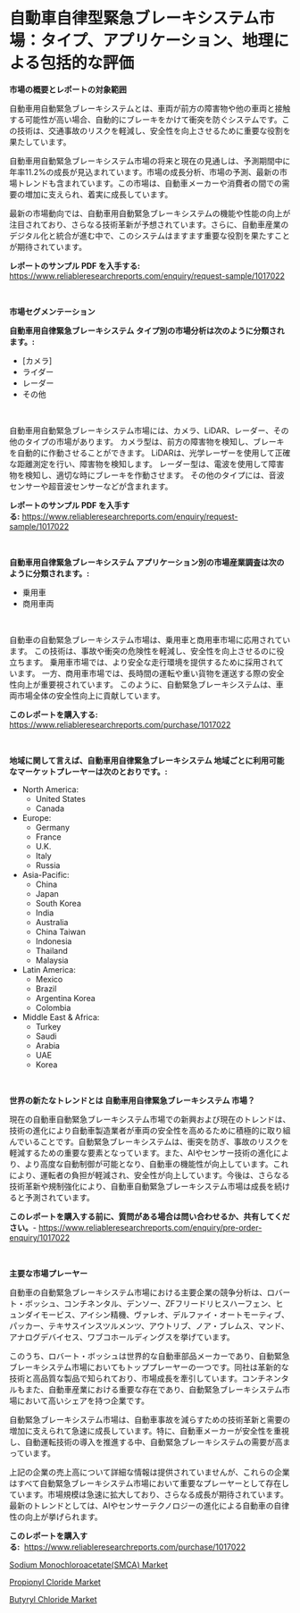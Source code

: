 <p><h1>自動車自律型緊急ブレーキシステム市場：タイプ、アプリケーション、地理による包括的な評価</h1></p><p><strong>市場の概要とレポートの対象範囲</strong></p>
<p><p>自動車用自動緊急ブレーキシステムとは、車両が前方の障害物や他の車両と接触する可能性が高い場合、自動的にブレーキをかけて衝突を防ぐシステムです。この技術は、交通事故のリスクを軽減し、安全性を向上させるために重要な役割を果たしています。</p><p>自動車用自動緊急ブレーキシステム市場の将来と現在の見通しは、予測期間中に年率11.2%の成長が見込まれています。市場の成長分析、市場の予測、最新の市場トレンドも含まれています。この市場は、自動車メーカーや消費者の間での需要の増加に支えられ、着実に成長しています。</p><p>最新の市場動向では、自動車用自動緊急ブレーキシステムの機能や性能の向上が注目されており、さらなる技術革新が予想されています。さらに、自動車産業のデジタル化と統合が進む中で、このシステムはますます重要な役割を果たすことが期待されています。</p></p>
<p><strong>レポートのサンプル PDF を入手する:</strong> <a href="https://www.reliableresearchreports.com/enquiry/request-sample/1017022">https://www.reliableresearchreports.com/enquiry/request-sample/1017022</a></p>
<p>&nbsp;</p>
<p><strong>市場セグメンテーション</strong></p>
<p><strong>自動車用自律緊急ブレーキシステム タイプ別の市場分析は次のように分類されます。:</strong></p>
<p><ul><li>[カメラ]</li><li>ライダー</li><li>レーダー</li><li>その他</li></ul></p>
<p>&nbsp;</p>
<p><p>自動車用自動緊急ブレーキシステム市場には、カメラ、LiDAR、レーダー、その他のタイプの市場があります。 カメラ型は、前方の障害物を検知し、ブレーキを自動的に作動させることができます。 LiDARは、光学レーザーを使用して正確な距離測定を行い、障害物を検知します。 レーダー型は、電波を使用して障害物を検知し、適切な時にブレーキを作動させます。 その他のタイプには、音波センサーや超音波センサーなどが含まれます。</p></p>
<p><strong>レポートのサンプル PDF を入手する:</strong>&nbsp;<a href="https://www.reliableresearchreports.com/enquiry/request-sample/1017022">https://www.reliableresearchreports.com/enquiry/request-sample/1017022</a></p>
<p>&nbsp;</p>
<p><strong> 自動車用自律緊急ブレーキシステム アプリケーション別の市場産業調査は次のように分類されます。:</strong></p>
<p><ul><li>乗用車</li><li>商用車両</li></ul></p>
<p>&nbsp;</p>
<p><p>自動車の自動緊急ブレーキシステム市場は、乗用車と商用車市場に応用されています。 この技術は、事故や衝突の危険性を軽減し、安全性を向上させるのに役立ちます。 乗用車市場では、より安全な走行環境を提供するために採用されています。 一方、商用車市場では、長時間の運転や重い貨物を運送する際の安全性向上が重要視されています。 このように、自動緊急ブレーキシステムは、車両市場全体の安全性向上に貢献しています。</p></p>
<p><strong>このレポートを購入する:</strong>&nbsp; <a href="https://www.reliableresearchreports.com/purchase/1017022">https://www.reliableresearchreports.com/purchase/1017022</a></p>
<p>&nbsp;</p>
<p><strong>地域に関して言えば、自動車用自律緊急ブレーキシステム 地域ごとに利用可能なマーケットプレーヤーは次のとおりです。:</strong></p>
<p><ul>
    <li>
        North America:
        <ul>
            <li>United States</li>
            <li>Canada</li>
        </ul>
    </li>
    <li>
        Europe:
        <ul>
            <li>Germany</li>
            <li>France</li>
            <li>U.K.</li>
            <li>Italy</li>
            <li>Russia</li>
        </ul>
    </li>
    <li>
        Asia-Pacific:
        <ul>
            <li>China</li>
            <li>Japan</li>
            <li>South Korea</li>
            <li>India</li>
            <li>Australia</li>
            <li>China Taiwan</li>
            <li>Indonesia</li>
            <li>Thailand</li>
            <li>Malaysia</li>
        </ul>
    </li>
    <li>
        Latin America:
        <ul>
            <li>Mexico</li>
            <li>Brazil</li>
            <li>Argentina Korea</li>
            <li>Colombia</li>
        </ul>
    </li>
    <li>
        Middle East & Africa:
        <ul>
            <li>Turkey</li>
            <li>Saudi</li>
            <li>Arabia</li>
            <li>UAE</li>
            <li>Korea</li>
        </ul>
    </li>
    </ul></p>
<p>&nbsp;</p>
<p><strong>世界の新たなトレンドとは 自動車用自律緊急ブレーキシステム 市場？</strong></p>
<p><p>現在の自動車自動緊急ブレーキシステム市場での新興および現在のトレンドは、技術の進化により自動車製造業者が車両の安全性を高めるために積極的に取り組んでいることです。自動緊急ブレーキシステムは、衝突を防ぎ、事故のリスクを軽減するための重要な要素となっています。また、AIやセンサー技術の進化により、より高度な自動制御が可能となり、自動車の機能性が向上しています。これにより、運転者の負担が軽減され、安全性が向上しています。今後は、さらなる技術革新や規制強化により、自動車自動緊急ブレーキシステム市場は成長を続けると予測されています。</p></p>
<p><strong>このレポートを購入する前に、質問がある場合は問い合わせるか、共有してください。</strong>- <a href="https://www.reliableresearchreports.com/enquiry/pre-order-enquiry/1017022">https://www.reliableresearchreports.com/enquiry/pre-order-enquiry/1017022</a></p>
<p>&nbsp;</p>
<p><strong>主要な市場プレーヤー</strong></p>
<p><p>自動車の自動緊急ブレーキシステム市場における主要企業の競争分析は、ロバート・ボッシュ、コンチネンタル、デンソー、ZFフリードリヒスハーフェン、ヒュンダイモービス、アイシン精機、ヴァレオ、デルファイ・オートモーティブ、パッカー、テキサスインスツルメンツ、アウトリブ、ノア・ブレムス、マンド、アナログデバイセス、ワブコホールディングスを挙げています。 </p><p>このうち、ロバート・ボッシュは世界的な自動車部品メーカーであり、自動緊急ブレーキシステム市場においてもトッププレーヤーの一つです。同社は革新的な技術と高品質な製品で知られており、市場成長を牽引しています。コンチネンタルもまた、自動車産業における重要な存在であり、自動緊急ブレーキシステム市場において高いシェアを持つ企業です。</p><p>自動緊急ブレーキシステム市場は、自動車事故を減らすための技術革新と需要の増加に支えられて急速に成長しています。特に、自動車メーカーが安全性を重視し、自動運転技術の導入を推進する中、自動緊急ブレーキシステムの需要が高まっています。</p><p>上記の企業の売上高について詳細な情報は提供されていませんが、これらの企業はすべて自動緊急ブレーキシステム市場において重要なプレーヤーとして存在しています。市場規模は急速に拡大しており、さらなる成長が期待されています。最新のトレンドとしては、AIやセンサーテクノロジーの進化による自動車の自律性の向上が挙げられます。</p></p>
<p><strong>このレポートを購入する:</strong>&nbsp;&nbsp;<a href="https://www.reliableresearchreports.com/purchase/1017022">https://www.reliableresearchreports.com/purchase/1017022</a></p>
<p><p><a href="https://view.publitas.com/reportprime-1/sodium-monochloroacetate-smca-market-analysis-examines-its-scope-on-growth-opportunities-and-forecasted-trends-spanning-from-2023-to-2030/">Sodium Monochloroacetate(SMCA) Market</a></p><p><a href="https://view.publitas.com/reportprime-1/propionyl-cloride-market-size-and-examines-its-market-scope-with-a-primary-focus-on-growth-opportunities-and-forecasted-trends-spanning-from-2023-to-2030/">Propionyl Cloride Market</a></p><p><a href="https://view.publitas.com/reportprime-1/butyryl-chloride-market-research-report-forecasted-for-period-from-2023-2030-by-market-type-market-application-and-region/">Butyryl Chloride Market</a></p></p>